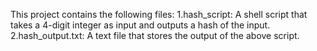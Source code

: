 This project contains the following files:
1.hash_script: A shell script that takes a 4-digit integer as input and outputs a hash of the input.
2.hash_output.txt: A text file that stores the output of the above script.
